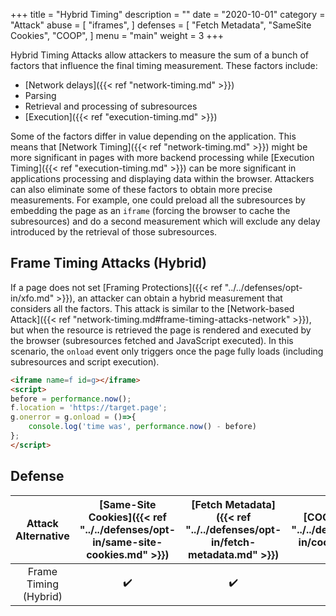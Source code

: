 +++
title = "Hybrid Timing"
description = ""
date = "2020-10-01"
category = "Attack"
abuse = [
    "iframes",
]
defenses = [
    "Fetch Metadata",
    "SameSite Cookies",
    "COOP",
]
menu = "main"
weight = 3
+++

Hybrid Timing Attacks allow attackers to measure the sum of a bunch of factors that influence the final timing measurement. These factors include:

- [Network delays]({{< ref "network-timing.md" >}})
- Parsing
- Retrieval and processing of subresources
- [Execution]({{< ref "execution-timing.md" >}})

Some of the factors differ in value depending on the application. This means that [Network Timing]({{< ref "network-timing.md" >}}) might be more significant in pages with more backend processing while [Execution Timing]({{< ref "execution-timing.md" >}}) can be more significant in applications processing and displaying data within the browser. Attackers can also eliminate some of these factors to obtain more precise measurements. For example, one could preload all the subresources by embedding the page as an `iframe` (forcing the browser to cache the subresources) and do a second measurement which will exclude any delay introduced by the retrieval of those subresources.

##  Frame Timing Attacks (Hybrid)

If a page does not set [Framing Protections]({{< ref "../../defenses/opt-in/xfo.md" >}}), an attacker can obtain a hybrid measurement that considers all the factors. This attack is similar to the [Network-based Attack]({{< ref "network-timing.md#frame-timing-attacks-network" >}}), but when the resource is retrieved the page is rendered and executed by the browser (subresources fetched and JavaScript executed). In this scenario, the `onload` event only triggers once the page fully loads (including subresources and script execution).

```html
<iframe name=f id=g></iframe>
<script>
before = performance.now();
f.location = 'https://target.page';
g.onerror = g.onload = ()=>{
    console.log('time was', performance.now() - before)
};
</script>
```

## Defense

| Attack Alternative  | [Same-Site Cookies]({{< ref "../../defenses/opt-in/same-site-cookies.md" >}})  | [Fetch Metadata]({{< ref "../../defenses/opt-in/fetch-metadata.md" >}})  | [COOP]({{< ref "../../defenses/opt-in/coop.md" >}})  |  [Framing Protections]({{< ref "../../defenses/opt-in/xfo.md" >}}) |
|:----------------------:|:------------------:|:---------------:|:-----:|:--------------------:|
| Frame Timing (Hybrid)  |         ✔️       |      ✔️       |  ❌   |          ✔️          |
